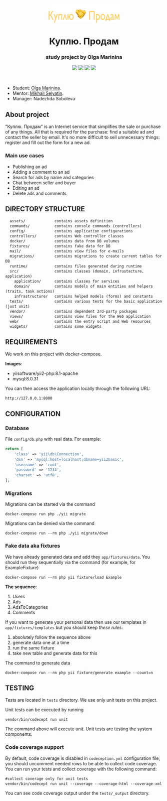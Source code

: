 <p align="center">
    <a href="https://github.com/htmlacademy-yii/2074903-task-force-4">
        <img src="web/img/logo.svg" width=227 height=60 alt="taskforce">
    </a>
    <h1 align="center">Куплю. Продам</h1>
    <h3 align="center">study project by Olga Marinina</h3>
</p>
<p align="center">
<img src="https://img.shields.io/badge/php-%5E8.1.0-blue">
<img src="https://img.shields.io/badge/mysql-~8.0.31-orange">
<img src="https://img.shields.io/badge/yii2-~2.0.45-green">
<img src="https://img.shields.io/badge/phpunit-~9.5.0-blue">

[//]: # (<img src="https://img.shields.io/badge/redis-5-red">)
</p>
<br>

* Student: [Olga Marinina](https://up.htmlacademy.ru/yii/4/user/2074903).
* Mentor: [Mikhail Selyatin](https://htmlacademy.ru/profile/id919955).
* Manager: Nadezhda Soboleva

About project
-------------------

"Куплю. Продам" is an Internet service that simplifies the sale or purchase of any things.
All that is required for the purchase: find a suitable ad and contact the seller by email.
It's no more difficult to sell unnecessary things: register and fill out the form for a new ad.

### Main use cases

* Publishing an ad
* Adding a comment to an ad
* Search for ads by name and categories
* Chat between seller and buyer
* Editing an ad
* Delete ads and comments



DIRECTORY STRUCTURE
-------------------

      assets/             contains assets definition
      commands/           contains console commands (controllers)
      config/             contains application configurations
      controllers/        contains Web controller classes
      docker/             contains data from DB volumes
      fixtures/           contains fake data for DB
      mail/               contains view files for e-mails
      migrations/         contains migrations to create current tables for DB
      runtime/            contains files generated during runtime
      src/                contains classes (domain, infrustacture, application)
        application/      contains classes for services
        domain/           contains models of main entities and helpers (traits, task actions)
        infrastructure/   contains helped models (forms) and constants
      tests/              contains various tests for the basic application (just unit)
      vendor/             contains dependent 3rd-party packages
      views/              contains view files for the Web application
      web/                contains the entry script and Web resources
      widgets/            contains some widgets



REQUIREMENTS
------------

We work on this project with docker-compose.

**Images**:
* yiisoftware/yii2-php:8.1-apache
* mysql:8.0.31

You can then access the application locally through the following URL:

    http://127.0.0.1:8000



CONFIGURATION
-------------

### Database

File `config/db.php` with real data. For example:

```php
return [
    'class' => 'yii\db\Connection',
    'dsn' => 'mysql:host=localhost;dbname=yii2basic',
    'username' => 'root',
    'password' => '1234',
    'charset' => 'utf8',
];
```


### Migrations

Migrations can be started via the command

```
docker-compose run php ./yii migrate
```

Migrations can be denied via the command

```
docker-compose run --rm php ./yii migrate/down
```


### Fake data aka fixtures

We have already generated data and add they `app/fistures/data`.
You should run they sequentially via the command (for example, for ExampleFixture)

```
docker-compose run --rm php yii fixture/load Example
```

**The sequence**:
1. Users
2. Ads
3. AdsToCategories
4. Comments

If you want to generate your personal data then use our templates in `app/fixtures/templates` but you should keep *these rules*:
1. absolutely follow the sequence above
2. generate data one at a time
3. run the same fixture
4. take new table and generate data for this

The command to generate data

```
docker-compose run --rm php yii fixture/generate example --count=n
```



TESTING
-------

Tests are located in `tests` directory. We use only unit tests on this project.

Unit tests can be executed by running

```
vendor/bin/codecept run unit
```

The command above will execute unit. Unit tests are testing the system components.


### Code coverage support

By default, code coverage is disabled in `codeception.yml` configuration file, you should uncomment needed rows to be able
to collect code coverage. You can run your tests and collect coverage with the following command:

```
#collect coverage only for unit tests
vendor/bin/codecept run unit --coverage --coverage-html --coverage-xml
```

You can see code coverage output under the `tests/_output` directory.
